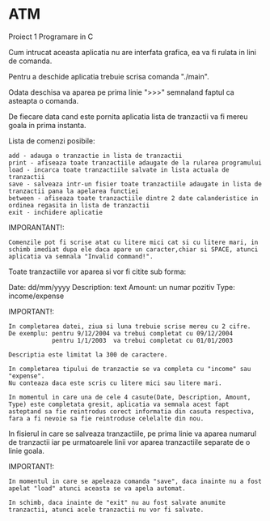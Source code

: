 # ATM
Proiect 1 Programare in C

Cum intrucat aceasta aplicatia nu are interfata grafica, ea va fi rulata in lini de comanda.

Pentru a deschide aplicatia trebuie scrisa comanda "./main".

Odata deschisa va aparea pe prima linie ">>>" semnaland faptul ca asteapta o comanda.

De fiecare data cand este pornita aplicatia lista de tranzactii va fi mereu goala in prima instanta.

Lista de comenzi posibile:

    add - adauga o tranzactie in lista de tranzactii
    print - afiseaza toate tranzactiile adaugate de la rularea programului
    load - incarca toate tranzactiile salvate in lista actuala de tranzactii
    save - salveaza intr-un fisier toate tranzactiile adaugate in lista de tranzactii pana la apelarea functiei
    between - afiseaza toate tranzactiile dintre 2 date calanderistice in ordinea regasita in lista de tranzactii
    exit - inchidere aplicatie

IMPORANTANT!:

    Comenzile pot fi scrise atat cu litere mici cat si cu litere mari, in schimb imediat dupa ele daca apare un caracter,chiar si SPACE, atunci aplicatia va semnala "Invalid command!".

Toate tranzactiile vor aparea si vor fi citite sub forma:

Date: dd/mm/yyyy
Description: text
Amount: un numar pozitiv
Type: income/expense

IMPORTANT!:

    In completarea datei, ziua si luna trebuie scrise mereu cu 2 cifre.
    De exemplu: pentru 9/12/2004 va trebui completat cu 09/12/2004
                pentru 1/1/2003  va trebui completat cu 01/01/2003

    Descriptia este limitat la 300 de caractere.

    In completarea tipului de tranzactie se va completa cu "income" sau "expense".
    Nu conteaza daca este scris cu litere mici sau litere mari.

    In momentul in care una de cele 4 casute(Date, Description, Amount, Type) este completata gresit, aplicatia va semnala acest fapt asteptand sa fie reintrodus corect informatia din casuta respectiva, fara a fi nevoie sa fie reintroduse celelalte din nou.

In fisierul in care se salveaza tranzactiile, pe prima linie va aparea numarul de tranzactii iar pe urmatoarele linii vor aparea tranzactiile separate de o linie goala.

IMPORTANT!:

    In momentul in care se apeleaza comanda "save", daca inainte nu a fost apelat "load" atunci aceasta se va apela automat.

    In schimb, daca inainte de "exit" nu au fost salvate anumite tranzactii, atunci acele tranzactii nu vor fi salvate. 
